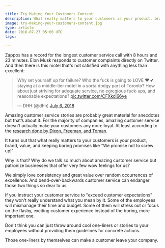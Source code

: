```yaml
---

title: Try Making Your Customers Content
description: What really matters to your customers is your product, brand, value, and keeping boring promises like "We promise not to screw up!"
image: try-making-your-customers-content.jpg
type: article
date: 2018-07-27 05:00 UTC
tags:

---
```



Zappos has a record for the longest customer service call with 8 hours and 23 minutes. Elon Musk responds to customer complaints directly on Twitter. And then there is this motel that's not satisfied with anything less than excellent:
<blockquote class="twitter-tweet" data-lang="en"><p lang="en" dir="ltr">Why set yourself up for failure? Who the fuck is going to LOVE ❤️ 💕 staying at a middle-tier motel in a sorta dodgy part of Toronto? How about just striving for adequate service, no egregious fuck-ups, and reasonable expectations? <a href="https://t.co/CFXkdi66ye">pic.twitter.com/CFXkdi66ye</a></p>&mdash; DHH (@dhh) <a href="https://twitter.com/dhh/status/1015194867293671429?ref_src=twsrc%5Etfw">July 6, 2018</a></blockquote>
<script async src="https://platform.twitter.com/widgets.js" charset="utf-8"></script>

Amazing customer service stories are probably great material for anecdotes but that’s about it. For the majority of companies, amazing customer service doesn't actually make your customers any more loyal. At least according to the [research done by Dixon, Freeman, and Toman](https://hbr.org/2010/07/stop-trying-to-delight-your-customers).

It turns out that what really matters to your customers is your product, brand, value, and keeping boring promises like "We promise not to screw up!"

Why is that? Why do we talk so much about amazing customer service but patronize businesses that offer very few wow feelings for us?

We simply love consistency and great value over random occurrences of excellence. And bend-over-backwards customer service can endanger those two things so dear to us.

If you instruct your customer service to "exceed customer expectations" they won't really understand what you mean by it. Some of the employees will mismanage their time and budget. Some of them will stress out or focus on the flashy, exciting customer experience instead of the boring, more important one.

Don't think you can just throw around cool one-liners or stories to your employees without providing them guidelines for concrete actions.

Those one-liners by themselves can make a customer leave your company.
